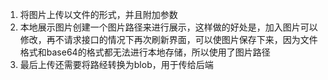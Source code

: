 1. 将图片上传以文件的形式，并且附加参数
2. 本地展示图片创建一个图片路径来进行展示，这样做的好处是，加入图片可以修改，再不请求接口的情况下再次刷新界面，可以使图片保存下来，因为文件格式和base64的格式都无法进行本地存储，所以使用了图片路径
3. 最后上传还需要将路经转换为blob，用于传给后端